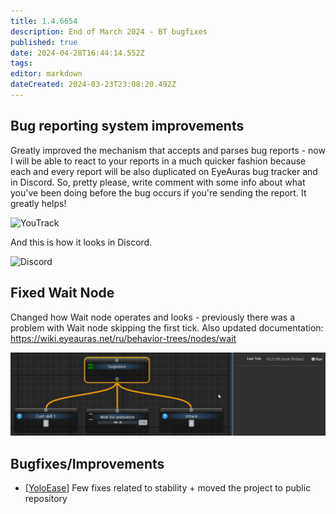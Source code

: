 ```yaml
---
title: 1.4.6654
description: End of March 2024 - BT bugfixes
published: true
date: 2024-04-28T16:44:14.552Z
tags: 
editor: markdown
dateCreated: 2024-03-23T23:08:20.492Z
---
```


## Bug reporting system improvements
Greatly improved the mechanism that accepts and parses bug reports - now I will be able to react to your reports in a much quicker fashion because each and every report will be also duplicated on EyeAuras bug tracker and in Discord. So, pretty please, write comment with some info about what you've been doing before the bug occurs if you're sending the report. It greatly helps!

![YouTrack](https://i.imgur.com/Cbgh94q.png)

And this is how it looks in Discord. 

![Discord](https://i.imgur.com/3FQ3C2K.png)

## Fixed Wait Node
Changed how Wait node operates and looks - previously there was a problem with Wait node skipping the first tick. 
Also updated documentation: https://wiki.eyeauras.net/ru/behavior-trees/nodes/wait

![eyeauras_axhsmldh9g.gif](/assets/eyeauras_axhsmldh9g.gif)

## Bugfixes/Improvements
- [[YoloEase](/en/YoloEase/getting-started)] Few fixes related to stability + moved the project to public repository